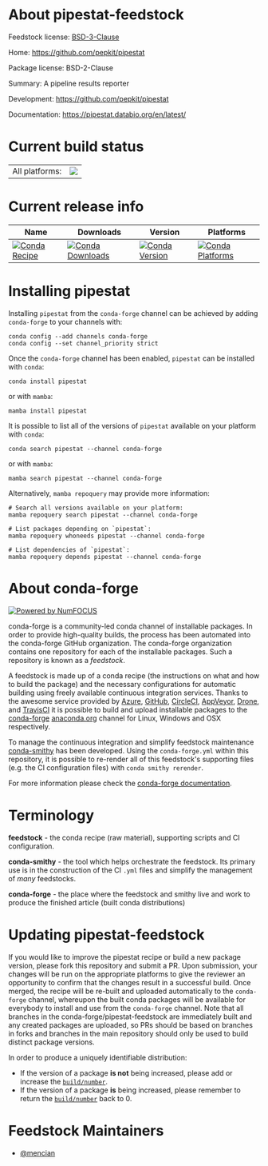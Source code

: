 About pipestat-feedstock
========================

Feedstock license: [BSD-3-Clause](https://github.com/conda-forge/pipestat-feedstock/blob/main/LICENSE.txt)

Home: https://github.com/pepkit/pipestat

Package license: BSD-2-Clause

Summary: A pipeline results reporter

Development: https://github.com/pepkit/pipestat

Documentation: https://pipestat.databio.org/en/latest/

Current build status
====================


<table><tr><td>All platforms:</td>
    <td>
      <a href="https://dev.azure.com/conda-forge/feedstock-builds/_build/latest?definitionId=20087&branchName=main">
        <img src="https://dev.azure.com/conda-forge/feedstock-builds/_apis/build/status/pipestat-feedstock?branchName=main">
      </a>
    </td>
  </tr>
</table>

Current release info
====================

| Name | Downloads | Version | Platforms |
| --- | --- | --- | --- |
| [![Conda Recipe](https://img.shields.io/badge/recipe-pipestat-green.svg)](https://anaconda.org/conda-forge/pipestat) | [![Conda Downloads](https://img.shields.io/conda/dn/conda-forge/pipestat.svg)](https://anaconda.org/conda-forge/pipestat) | [![Conda Version](https://img.shields.io/conda/vn/conda-forge/pipestat.svg)](https://anaconda.org/conda-forge/pipestat) | [![Conda Platforms](https://img.shields.io/conda/pn/conda-forge/pipestat.svg)](https://anaconda.org/conda-forge/pipestat) |

Installing pipestat
===================

Installing `pipestat` from the `conda-forge` channel can be achieved by adding `conda-forge` to your channels with:

```
conda config --add channels conda-forge
conda config --set channel_priority strict
```

Once the `conda-forge` channel has been enabled, `pipestat` can be installed with `conda`:

```
conda install pipestat
```

or with `mamba`:

```
mamba install pipestat
```

It is possible to list all of the versions of `pipestat` available on your platform with `conda`:

```
conda search pipestat --channel conda-forge
```

or with `mamba`:

```
mamba search pipestat --channel conda-forge
```

Alternatively, `mamba repoquery` may provide more information:

```
# Search all versions available on your platform:
mamba repoquery search pipestat --channel conda-forge

# List packages depending on `pipestat`:
mamba repoquery whoneeds pipestat --channel conda-forge

# List dependencies of `pipestat`:
mamba repoquery depends pipestat --channel conda-forge
```


About conda-forge
=================

[![Powered by
NumFOCUS](https://img.shields.io/badge/powered%20by-NumFOCUS-orange.svg?style=flat&colorA=E1523D&colorB=007D8A)](https://numfocus.org)

conda-forge is a community-led conda channel of installable packages.
In order to provide high-quality builds, the process has been automated into the
conda-forge GitHub organization. The conda-forge organization contains one repository
for each of the installable packages. Such a repository is known as a *feedstock*.

A feedstock is made up of a conda recipe (the instructions on what and how to build
the package) and the necessary configurations for automatic building using freely
available continuous integration services. Thanks to the awesome service provided by
[Azure](https://azure.microsoft.com/en-us/services/devops/), [GitHub](https://github.com/),
[CircleCI](https://circleci.com/), [AppVeyor](https://www.appveyor.com/),
[Drone](https://cloud.drone.io/welcome), and [TravisCI](https://travis-ci.com/)
it is possible to build and upload installable packages to the
[conda-forge](https://anaconda.org/conda-forge) [anaconda.org](https://anaconda.org/)
channel for Linux, Windows and OSX respectively.

To manage the continuous integration and simplify feedstock maintenance
[conda-smithy](https://github.com/conda-forge/conda-smithy) has been developed.
Using the ``conda-forge.yml`` within this repository, it is possible to re-render all of
this feedstock's supporting files (e.g. the CI configuration files) with ``conda smithy rerender``.

For more information please check the [conda-forge documentation](https://conda-forge.org/docs/).

Terminology
===========

**feedstock** - the conda recipe (raw material), supporting scripts and CI configuration.

**conda-smithy** - the tool which helps orchestrate the feedstock.
                   Its primary use is in the construction of the CI ``.yml`` files
                   and simplify the management of *many* feedstocks.

**conda-forge** - the place where the feedstock and smithy live and work to
                  produce the finished article (built conda distributions)


Updating pipestat-feedstock
===========================

If you would like to improve the pipestat recipe or build a new
package version, please fork this repository and submit a PR. Upon submission,
your changes will be run on the appropriate platforms to give the reviewer an
opportunity to confirm that the changes result in a successful build. Once
merged, the recipe will be re-built and uploaded automatically to the
`conda-forge` channel, whereupon the built conda packages will be available for
everybody to install and use from the `conda-forge` channel.
Note that all branches in the conda-forge/pipestat-feedstock are
immediately built and any created packages are uploaded, so PRs should be based
on branches in forks and branches in the main repository should only be used to
build distinct package versions.

In order to produce a uniquely identifiable distribution:
 * If the version of a package **is not** being increased, please add or increase
   the [``build/number``](https://docs.conda.io/projects/conda-build/en/latest/resources/define-metadata.html#build-number-and-string).
 * If the version of a package **is** being increased, please remember to return
   the [``build/number``](https://docs.conda.io/projects/conda-build/en/latest/resources/define-metadata.html#build-number-and-string)
   back to 0.

Feedstock Maintainers
=====================

* [@mencian](https://github.com/mencian/)

